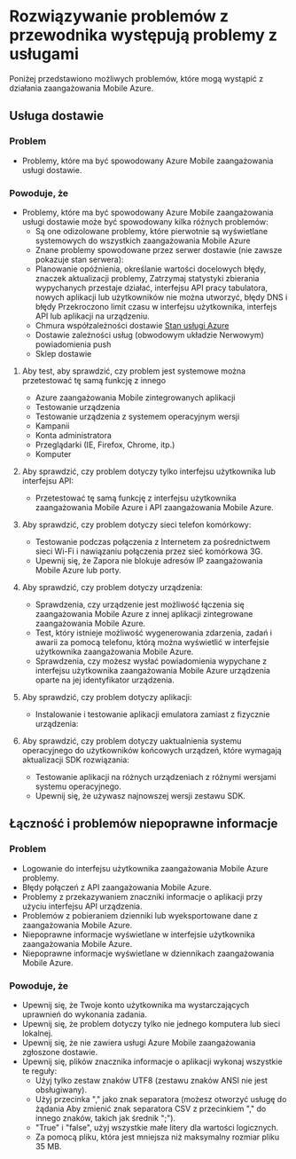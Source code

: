 <properties 
   pageTitle="Azure zaangażowania przenośnych Podręcznik — usługa rozwiązywania problemów" 
   description="Rozwiązywanie problemów z przewodniki dla Azure zaangażowania urządzeń przenośnych" 
   services="mobile-engagement" 
   documentationCenter="" 
   authors="piyushjo" 
   manager="dwrede" 
   editor=""/>

<tags
   ms.service="mobile-engagement"
   ms.devlang="na"
   ms.topic="article"
   ms.tgt_pltfrm="mobile-multiple"
   ms.workload="mobile" 
   ms.date="08/19/2016"
   ms.author="piyushjo"/>

# <a name="troubleshooting-guide-for-service-issues"></a>Rozwiązywanie problemów z przewodnika występują problemy z usługami

Poniżej przedstawiono możliwych problemów, które mogą wystąpić z działania zaangażowania Mobile Azure.

## <a name="service-outages"></a>Usługa dostawie

### <a name="issue"></a>Problem
- Problemy, które ma być spowodowany Azure Mobile zaangażowania usługi dostawie.

### <a name="causes"></a>Powoduje, że
- Problemy, które ma być spowodowany Azure Mobile zaangażowania usługi dostawie może być spowodowany kilka różnych problemów:
    - Są one odizolowane problemy, które pierwotnie są wyświetlane systemowych do wszystkich zaangażowania Mobile Azure
    - Znane problemy spowodowane przez serwer dostawie (nie zawsze pokazuje stan serwera):
    - Planowanie opóźnienia, określanie wartości docelowych błędy, znaczek aktualizacji problemy, Zatrzymaj statystyki zbierania wypychanych przestaje działać, interfejsu API pracy tabulatora, nowych aplikacji lub użytkowników nie można utworzyć, błędy DNS i błędy Przekroczono limit czasu w interfejsu użytkownika, interfejs API lub aplikacji na urządzeniu.
    - Chmura współzależności dostawie [Stan usługi Azure](http://status.azure.com/)
    - Dostawie zależności usług (obwodowym układzie Nerwowym) powiadomienia push
    - Sklep dostawie

1) Aby test, aby sprawdzić, czy problem jest systemowe można przetestować tę samą funkcję z innego
   
   - Azure zaangażowania Mobile zintegrowanych aplikacji
   - Testowanie urządzenia
   - Testowanie urządzenia z systemem operacyjnym wersji
   - Kampanii
   - Konta administratora
   - Przeglądarki (IE, Firefox, Chrome, itp.)
   - Komputer

2) Aby sprawdzić, czy problem dotyczy tylko interfejsu użytkownika lub interfejsu API:

   - Przetestować tę samą funkcję z interfejsu użytkownika zaangażowania Mobile Azure i API zaangażowania Mobile Azure.

3) Aby sprawdzić, czy problem dotyczy sieci telefon komórkowy:

   - Testowanie podczas połączenia z Internetem za pośrednictwem sieci Wi-Fi i nawiązaniu połączenia przez sieć komórkowa 3G.
   - Upewnij się, że Zapora nie blokuje adresów IP zaangażowania Mobile Azure lub porty.

4) Aby sprawdzić, czy problem dotyczy urządzenia:

   - Sprawdzenia, czy urządzenie jest możliwość łączenia się zaangażowania Mobile Azure z innej aplikacji zintegrowane zaangażowania Mobile Azure.
   - Test, który istnieje możliwość wygenerowania zdarzenia, zadań i awarii za pomocą telefonu, którą można wyświetlić w interfejsie użytkownika zaangażowania Mobile Azure. 
   - Sprawdzenia, czy możesz wysłać powiadomienia wypychane z interfejsu użytkownika zaangażowania Mobile Azure urządzenia oparte na jej identyfikator urządzenia. 

5) Aby sprawdzić, czy problem dotyczy aplikacji:

   - Instalowanie i testowanie aplikacji emulatora zamiast z fizycznie urządzenia:
   
6) Aby sprawdzić, czy problem dotyczy uaktualnienia systemu operacyjnego do użytkowników końcowych urządzeń, które wymagają aktualizacji SDK rozwiązania:

   - Testowanie aplikacji na różnych urządzeniach z różnymi wersjami systemu operacyjnego.
   - Upewnij się, że używasz najnowszej wersji zestawu SDK.
 
## <a name="connectivity-and-incorrect-information-issues"></a>Łączność i problemów niepoprawne informacje

### <a name="issue"></a>Problem
- Logowanie do interfejsu użytkownika zaangażowania Mobile Azure problemy.
- Błędy połączeń z API zaangażowania Mobile Azure.
- Problemy z przekazywaniem znaczniki informacje o aplikacji przy użyciu interfejsu API urządzenia.
- Problemów z pobieraniem dzienniki lub wyeksportowane dane z zaangażowania Mobile Azure.
- Niepoprawne informacje wyświetlane w interfejsie użytkownika zaangażowania Mobile Azure.
- Niepoprawne informacje wyświetlane w dziennikach zaangażowania Mobile Azure.

### <a name="causes"></a>Powoduje, że
* Upewnij się, że Twoje konto użytkownika ma wystarczających uprawnień do wykonania zadania.
* Upewnij się, że problem dotyczy tylko nie jednego komputera lub sieci lokalnej.
* Upewnij się, że nie zawiera usługi Azure Mobile zaangażowania zgłoszone dostawie.
* Upewnij się, plików znacznika informacje o aplikacji wykonaj wszystkie te reguły:
    - Użyj tylko zestaw znaków UTF8 (zestawu znaków ANSI nie jest obsługiwany).
    - Użyj przecinka "," jako znak separatora (możesz otworzyć usługę do żądania Aby zmienić znak separatora CSV z przecinkiem "," do innego znaków, takich jak średnik ";").
    - "True" i "false", użyj wszystkie małe litery dla wartości logicznych.
    - Za pomocą pliku, która jest mniejsza niż maksymalny rozmiar pliku 35 MB.
 
